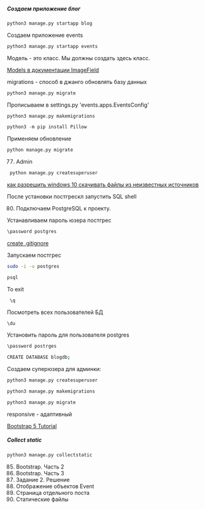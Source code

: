 ##### Создаем приложение блог


```python
python3 manage.py startapp blog
``` 

Cоздаем приложение events
```python 
python3 manage.py startapp events
``` 

Модель - это класс. Мы должны создать здесь класс.


[Models в документации ImageField](https://docs.djangoproject.com/en/4.1/ref/models/fields/)

migrations - способ в джанго обновлять базу данных

```python 
python3 manage.py migrate
```

Прописываем в settings.py 'events.apps.EventsConfig'

```python 
python3 manage.py makemigrations
```

```python 
python3 -m pip install Pillow
```

Применяем обновление
```python 
python manage.py migrate 
```

77. Admin

```python
 python manage.py createsuperuser
 ``` 

  
 [как разрешить windows 10 скачивать файлы из неизвестных источников](https://www.youtube.com/watch?v=8mdWNF7jkDA)

 После установки постгрескл запустить SQL shell

 80. Подключаем PostgreSQL к проекту.

 Устанавливаем пароль юзера постгрес

 ```bash
 \password postgres
 ``` 

 [create .gitignore](https://www.toptal.com/developers/gitignore/)


Запускаем постгрес 

```bash
sudo -i -u postgres
```

```bash
psql
```

To exit

```bash
 \q
 ```

Посмотреть всех пользователей БД
```bash
\du 
```

Установить пароль для пользователя postgres
```bash
\password postrges 
```

```bash
CREATE DATABASE blogdb;
```
Создаем суперюзера для админки:
```bash
python3 manage.py createsuperuser
``` 

```python 
python3 manage.py makemigrations
```

```python
python3 manage.py migrate
```

responsive - адаптивный

[Bootstrap 5 Tutorial](https://www.w3schools.com/bootstrap5/index.php)

##### Collect static
```python
python3 manage.py collectstatic
```

85. Bootstrap. Часть 2
86. Bootstrap. Часть 3
88. Задание 2. Решение
89. Отображение объектов Event
93. Страница отдельного поста
94. Статические файлы





